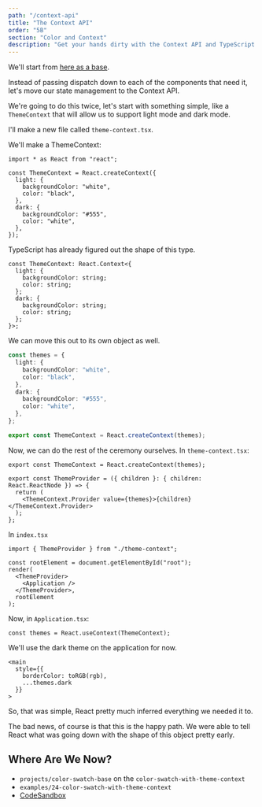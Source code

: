 ```yaml
---
path: "/context-api"
title: "The Context API"
order: "5B"
section: "Color and Context"
description: "Get your hands dirty with the Context API and TypeScript."
---
```


We'll start from [here as a base][base].

[base]: https://codesandbox.io/s/red-green-blue-with-dispatch-8ketd?file=/src/Application.tsx:499-544

Instead of passing dispatch down to each of the components that need it, let's move our state management to the Context API.

We're going to do this twice, let's start with something simple, like a `ThemeContext` that will allow us to support light mode and dark mode.

I'll make a new file called `theme-context.tsx`.

We'll make a ThemeContext:

```tsx
import * as React from "react";

const ThemeContext = React.createContext({
  light: {
    backgroundColor: "white",
    color: "black",
  },
  dark: {
    backgroundColor: "#555",
    color: "white",
  },
});
```

TypeScript has already figured out the shape of this type.

```tsx
const ThemeContext: React.Context<{
  light: {
    backgroundColor: string;
    color: string;
  };
  dark: {
    backgroundColor: string;
    color: string;
  };
}>;
```

We can move this out to its own object as well.

```ts
const themes = {
  light: {
    backgroundColor: "white",
    color: "black",
  },
  dark: {
    backgroundColor: "#555",
    color: "white",
  },
};

export const ThemeContext = React.createContext(themes);
```

Now, we can do the rest of the ceremony ourselves. In `theme-context.tsx`:

```tsx
export const ThemeContext = React.createContext(themes);

export const ThemeProvider = ({ children }: { children: React.ReactNode }) => {
  return (
    <ThemeContext.Provider value={themes}>{children}</ThemeContext.Provider>
  );
};
```

In `index.tsx`

```tsx
import { ThemeProvider } from "./theme-context";

const rootElement = document.getElementById("root");
render(
  <ThemeProvider>
    <Application />
  </ThemeProvider>,
  rootElement
);
```

Now, in `Application.tsx`:

```tsx
const themes = React.useContext(ThemeContext);
```

We'll use the dark theme on the application for now.

```tsx
<main
  style={{
    borderColor: toRGB(rgb),
    ...themes.dark
  }}
>
```

So, that was simple, React pretty much inferred everything we needed it to.

The bad news, of course is that this is the happy path. We were able to tell React what was going down with the shape of this object pretty early.

## Where Are We Now?

- `projects/color-swatch-base` on the `color-swatch-with-theme-context`
- `examples/24-color-swatch-with-theme-context`
- [CodeSandbox](https://codesandbox.io/s/red-green-blue-with-theme-context-bzykq?file=/src/Application.tsx:540-563)
